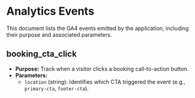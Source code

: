 # Analytics Events

This document lists the GA4 events emitted by the application, including their purpose and associated parameters.

## booking_cta_click
- **Purpose:** Track when a visitor clicks a booking call-to-action button.
- **Parameters:**
  - `location` (string): Identifies which CTA triggered the event (e.g., `primary-cta`, `footer-cta`).
